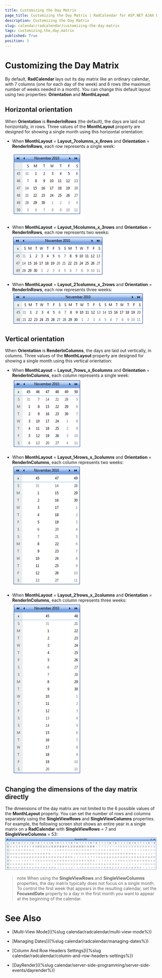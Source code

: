 ```yaml
---
title: Customizing the Day Matrix
page_title: Customizing the Day Matrix | RadCalendar for ASP.NET AJAX Documentation
description: Customizing the Day Matrix
slug: calendar/radcalendar/customizing-the-day-matrix
tags: customizing,the,day,matrix
published: True
position: 3
---
```


# Customizing the Day Matrix



By default, **RadCalendar** lays out its day matrix like an ordinary calendar, with 7 columns (one for each day of the week) and 6 rows (the maximum number of weeks needed in a month). You can change this default layout using two properties: **Orientation** and **MonthLayout**.

## Horizontal orientation

When **Orientation** is **RenderInRows** (the default), the days are laid out horizontally, in rows. Three values of the **MonthLayout** property are designed for showing a single month using this horizontal orientation:

* When **MonthLayout** = **Layout_7columns_x_6rows** and **Orientation** = **RenderInRows**, each row represents a single week:
![RadCalendar](images/GettingStarted_RunningTheApplication.png)

* When **MonthLayout** = **Layout_14columns_x_3rows** and **Orientation** = **RenderInRows**, each row represents two weeks:
![14x3 day matrix](images/calendar_daymatrix_14by3.png)

* When **MonthLayout** = **Layout_21columns_x_2rows** and **Orientation** = **RenderInRows**, each row represents three weeks:
![12x2 day matrix](images/calendar_daymatrix_21by2.png)

## Vertical orientation

When **Orientation** is **RenderInColumns**, the days are laid out vertically, in columns. Three values of the **MonthLayout** property are designed for showing a single month using this vertical orientation:

* When **MonthLayout** = **Layout_7rows_x_6columns** and **Orientation** = **RenderInColumns**, each column represents a single week:
![6x7 day matrix](images/calendar_daymatrix_6by7.png)

* When **MonthLayout** = **Layout_14rows_x_3columns** and **Orientation** = **RenderInColumns**, each column represents two weeks:
![3x14 day matrix](images/calendar_daymatrix_3by14.png)

* When **MonthLayout** = **Layout_21rows_x_2columns** and **Orientation** = **RenderInColumns**, each column represents three weeks:
![2x21 day matrix](images/calendar_daymatrix_2by21.png)

## Changing the dimensions of the day matrix directly

The dimensions of the day matrix are not limited to the 6 possible values of the **MonthLayout** property. You can set the number of rows and columns separately using the **SingleViewRows** and **SingleViewColumns** properties. For example, the following screen shot shows an entire year in a single matrix on a **RadCalendar** with **SingleViewRows** = 7 and **SingleViewColumns** = 53:
![One year day matrix](images/calendar_daymatrix_oneyear.png)

>note 
When using the **SingleViewRows** and **SingleViewColumns** properties, the day matrix typically does not focus on a single month. To control the first week that appears in the resulting calendar, set the **FocusedDate** property to a day in the first month you want to appear at the beginning of the calendar.
>


# See Also

 * [Multi-View Mode]({%slug calendar/radcalendar/multi-view-mode%})

 * [Managing Dates]({%slug calendar/radcalendar/managing-dates%})

 * [Column And Row Headers Settings]({%slug calendar/radcalendar/column-and-row-headers-settings%})

 * [DayRender]({%slug calendar/server-side-programming/server-side-events/dayrender%})

